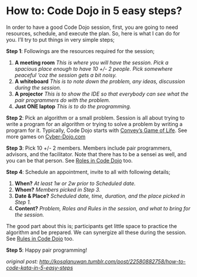 # How to: Code Dojo in 5 easy steps?

In order to have a good Code Dojo session, first, you are going to need resources, schedule, and execute the plan. So, here is what I can do for you. I’ll try to put things in very simple steps;

**Step 1**: Followings are the resources required for the session;

1. **A meeting room**
   _This is where you will have the session. Pick a spacious place enough to have 10 +/- 2 people. Pick somewhere peaceful ‘coz the session gets a bit noisy._
2. **A whiteboard**
   _This is to note down the problem, any ideas, discussion during the session._
3. **A projector**
   _This is to show the IDE so that everybody can see what the pair programmers do with the problem._
4. **Just ONE laptop**
   _This is to do the programming._

**Step 2**: Pick an algorithm or a small problem.
Session is all about trying to write a program for an algorithm or trying to solve a problem by writing a program for it. Typically, Code Dojo starts with [Convey’s Game of Life](http://thinkorthwim.com/2007/05/27/john-conway-talks-about-the-game-of-life/). See more games on [Cyber-Dojo.com](http://www.cyber-dojo.com)

**Step 3**: Pick 10 +/- 2 members.
Members include pair programmers, advisors, and the facilitator. Note that there has to be a sensei as well, and you can be that person. See [Roles in Code Dojo](roles-in-code-dojo.md) too.

**Step 4**: Schedule an appointment, invite to all with following details;

1. **When?**
   _At least 1w or 2w prior to Scheduled date._
2. **Whom?**
   _Members picked in Step 3._
3. **Date & Place?**
   _Scheduled date, time, duration, and the place picked in Step 1._
4. **Content?**
   _Problem, Roles and Rules in the session, and what to bring for the session._

The good part about this is; participants get little space to practice the algorithm and be prepared. We can synergize all these during the session. See [Rules in Code Dojo](rules-in-code-dojo.md) too.

**Step 5**: Happy pair programming!

_original post: http://kosalanuwan.tumblr.com/post/22580882758/how-to-code-kata-in-5-easy-steps_
